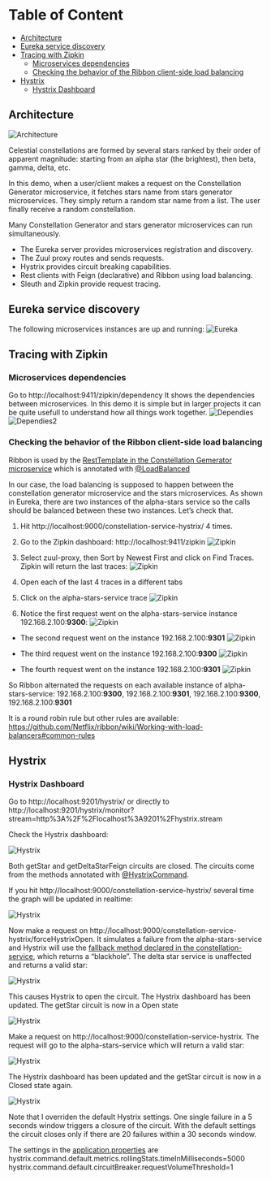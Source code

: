 # Table of Content
* [Architecture](#architecture)
* [Eureka service discovery](#eureka-service-discovery)
* [Tracing with Zipkin](#tracing-with-zipkin)
  * [Microservices dependencies](#microservices-dependencies)
  * [Checking the behavior of the Ribbon client-side load balancing](#checking-the-behavior-of-the-ribbon-client-side-load-balancing)
* [Hystrix](#hystrix)
  * [Hystrix Dashboard](#hystrix-dashboard)

## Architecture
![Architecture](https://raw.githubusercontent.com/gerolvr/ConstellationGenerator-Microservices-Spring/master/pictures/microservicesArchitecture.png "Architecture")

Celestial constellations are formed by several stars ranked by their order of apparent magnitude: starting from an alpha star (the brightest), then beta, gamma, delta, etc.

In this demo, when a user/client makes a request on the Constellation Generator microservice, it fetches stars name from stars generator microservices. They simply return a random star name from a list.
The user finally receive a random constellation.

Many Constellation Generator and stars generator microservices can run simultaneously.


* The Eureka server provides microservices registration and discovery.
* The Zuul proxy routes and sends requests.
* Hystrix provides circuit breaking capabilities.
* Rest clients with Feign (declarative) and Ribbon using load balancing.
* Sleuth and Zipkin provide request tracing.


## Eureka service discovery

The following microservices instances are up and running:
![Eureka](https://raw.githubusercontent.com/gerolvr/ConstellationGenerator-Microservices-Spring/master/pictures/eureka.png "Eureka")

## Tracing with Zipkin

### Microservices dependencies

Go to http://localhost:9411/zipkin/dependency
It shows the dependencies between microservices. In this demo it is simple but in larger projects it can be quite usefull to understand how all things work together.
![Dependies](https://raw.githubusercontent.com/gerolvr/ConstellationGenerator-Microservices-Spring/master/pictures/dependencies1.png "Dependies")
![Dependies2](https://raw.githubusercontent.com/gerolvr/ConstellationGenerator-Microservices-Spring/master/pictures/dependencies2.png "Dependies2")

### Checking the behavior of the Ribbon client-side load balancing

Ribbon is used by the [RestTemplate in the Constellation Gemerator microservice](https://github.com/gerolvr/ConstellationGenerator-Microservices-Spring/blob/7c6e99f06d89dfe5a060ac16545ba0895011ea7b/ConstellationClientServiceHystrixBreaker/src/main/java/com/gerolivo/constellationgenerator/services/StarsServiceImpl.java#L43 "RestTemplate") which is annotated with [@LoadBalanced](https://github.com/gerolvr/ConstellationGenerator-Microservices-Spring/blob/7c6e99f06d89dfe5a060ac16545ba0895011ea7b/ConstellationClientServiceHystrixBreaker/src/main/java/com/gerolivo/constellationgenerator/services/StarsServiceImpl.java#L16 "@LoadBalanced")


In our case, the load balancing is supposed to happen between the constellation generator microservice and the stars microservices. As shown in Eureka, there are two instances of the alpha-stars service so the calls should be balanced between these two instances. Let’s check that.
1. Hit http://localhost:9000/constellation-service-hystrix/ 4 times.

2. Go to the Zipkin dashboard: http://localhost:9411/zipkin
![Zipkin](https://raw.githubusercontent.com/gerolvr/ConstellationGenerator-Microservices-Spring/master/pictures/zipkin1.png "Zipkin")

3. Select zuul-proxy, then Sort by Newest First and click on Find Traces. Zipkin will return the last traces:
![Zipkin](https://raw.githubusercontent.com/gerolvr/ConstellationGenerator-Microservices-Spring/master/pictures/zipkin2.png "Zipkin")

4. Open each of the last 4 traces in a different tabs

5. Click on the alpha-stars-service trace
![Zipkin](https://raw.githubusercontent.com/gerolvr/ConstellationGenerator-Microservices-Spring/master/pictures/zipkin3.png "Zipkin")

6. Notice the first request went on the alpha-stars-service instance 192.168.2.100:**9300**:
![Zipkin](https://raw.githubusercontent.com/gerolvr/ConstellationGenerator-Microservices-Spring/master/pictures/zipkin4.png "Zipkin")

* The second request went on the instance 192.168.2.100:**9301**
![Zipkin](https://raw.githubusercontent.com/gerolvr/ConstellationGenerator-Microservices-Spring/master/pictures/zipkin5.png "Zipkin")

* The third request went on the instance 192.168.2.100:**9300**
![Zipkin](https://raw.githubusercontent.com/gerolvr/ConstellationGenerator-Microservices-Spring/master/pictures/zipkin6.png "Zipkin")

* The fourth request went on the instance 192.168.2.100:**9301**
![Zipkin](https://raw.githubusercontent.com/gerolvr/ConstellationGenerator-Microservices-Spring/master/pictures/zipkin7.png "Zipkin")

So Ribbon alternated the requests on each available instance of alpha-stars-service: 192.168.2.100:**9300**, 192.168.2.100:**9301**, 192.168.2.100:**9300**, 192.168.2.100:**9301**

It is a round robin rule but other rules are available:
https://github.com/Netflix/ribbon/wiki/Working-with-load-balancers#common-rules


## Hystrix

### Hystrix Dashboard

Go to http://localhost:9201/hystrix/ or directly to http://localhost:9201/hystrix/monitor?stream=http%3A%2F%2Flocalhost%3A9201%2Fhystrix.stream

Check the Hystrix dashboard:

![Hystrix](https://raw.githubusercontent.com/gerolvr/ConstellationGenerator-Microservices-Spring/master/pictures/hystrix1.png "Hystrix")

Both getStar and getDeltaStarFeign circuits are closed.
The circuits come from the methods annotated with [@HystrixCommand](https://github.com/gerolvr/ConstellationGenerator-Microservices-Spring/blob/7c6e99f06d89dfe5a060ac16545ba0895011ea7b/ConstellationClientServiceHystrixBreaker/src/main/java/com/gerolivo/constellationgenerator/services/StarsServiceImpl.java#L35 "@HystrixCommand").

If you hit http://localhost:9000/constellation-service-hystrix/ several time the graph will be updated in realtime:

![Hystrix](https://raw.githubusercontent.com/gerolvr/ConstellationGenerator-Microservices-Spring/master/pictures/hystrix2.png "Hystrix")

Now make a request on http://localhost:9000/constellation-service-hystrix/forceHystrixOpen. It simulates a failure from the alpha-stars-service and Hystrix will use the [fallback method declared in the constellation-service](https://github.com/gerolvr/ConstellationGenerator-Microservices-Spring/blob/7c6e99f06d89dfe5a060ac16545ba0895011ea7b/ConstellationClientServiceHystrixBreaker/src/main/java/com/gerolivo/constellationgenerator/services/StarsServiceImpl.java#L62 "fallback method declared in the constellation-service"), which returns a “blackhole”. The delta star service is unaffected and returns a valid star:

![Hystrix](https://raw.githubusercontent.com/gerolvr/ConstellationGenerator-Microservices-Spring/master/pictures/hystrix3.png "Hystrix")

This causes Hystrix to open the circuit.
The Hystrix dashboard has been updated. The getStar circuit is now in a Open state

![Hystrix](https://raw.githubusercontent.com/gerolvr/ConstellationGenerator-Microservices-Spring/master/pictures/hystrix4.png "Hystrix")

Make a request on http://localhost:9000/constellation-service-hystrix. The request will go to the alpha-stars-service which will return a valid star:

![Hystrix](https://raw.githubusercontent.com/gerolvr/ConstellationGenerator-Microservices-Spring/master/pictures/hystrix5.png "Hystrix")

The Hystrix dashboard has been updated and the getStar circuit is now in a Closed state again.

![Hystrix](https://raw.githubusercontent.com/gerolvr/ConstellationGenerator-Microservices-Spring/master/pictures/hystrix6.png "Hystrix")

Note that I overriden the default Hystrix settings. One single failure in a 5 seconds window triggers a closure of the circuit.
With the default settings the circuit closes only if there are 20 failures within a 30 seconds window.

The settings in the [application.properties](https://github.com/gerolvr/ConstellationGenerator-Microservices-Spring/blob/7c6e99f06d89dfe5a060ac16545ba0895011ea7b/ConstellationClientServiceHystrixBreaker/src/main/resources/application.properties#L19 "application.properties") are
hystrix.command.default.metrics.rollingStats.timeInMilliseconds=5000
hystrix.command.default.circuitBreaker.requestVolumeThreshold=1
